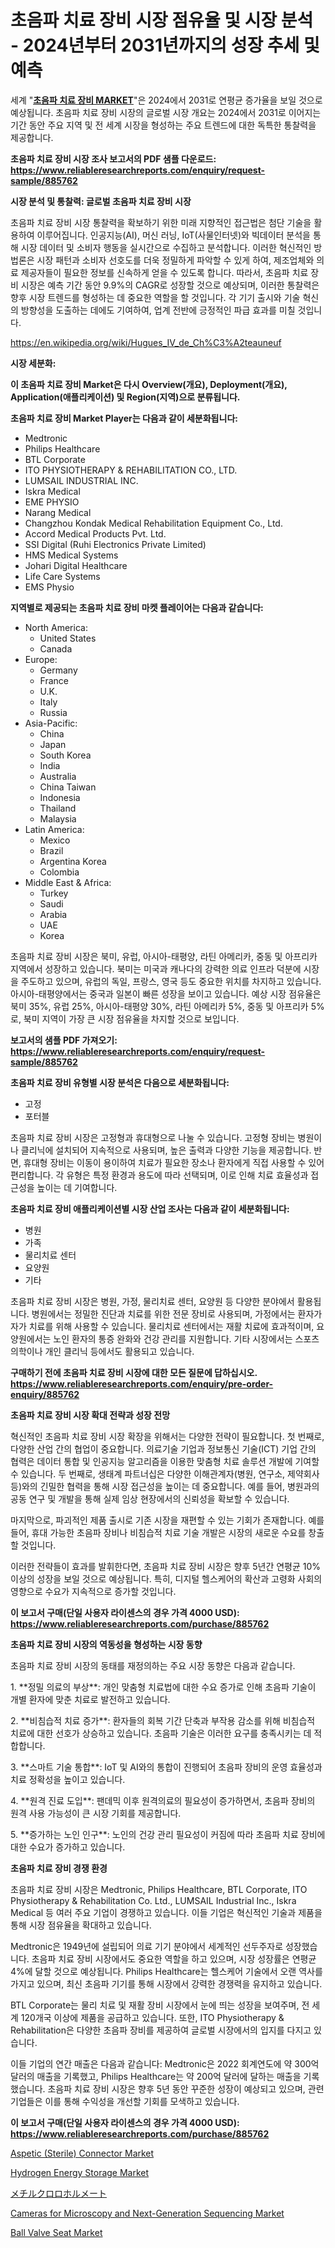 <p><h1>초음파 치료 장비 시장 점유율 및 시장 분석 - 2024년부터 2031년까지의 성장 추세 및 예측</h1></p><p>세계 "<strong><a href="https://www.reliableresearchreports.com/ultrasound-therapy-equipment-r885762">초음파 치료 장비 MARKET</a></strong>"은 2024에서 2031로 연평균 증가율을 보일 것으로 예상됩니다. 초음파 치료 장비 시장의 글로벌 시장 개요는 2024에서 2031로 이어지는 기간 동안 주요 지역 및 전 세계 시장을 형성하는 주요 트렌드에 대한 독특한 통찰력을 제공합니다.</p>
<p><strong>초음파 치료 장비 시장 조사 보고서의 PDF 샘플 다운로드: <a href="https://www.reliableresearchreports.com/enquiry/request-sample/885762">https://www.reliableresearchreports.com/enquiry/request-sample/885762</a></strong></p>
<p><strong>시장 분석 및 통찰력: 글로벌 초음파 치료 장비 시장</strong></p>
<p><p>초음파 치료 장비 시장 통찰력을 확보하기 위한 미래 지향적인 접근법은 첨단 기술을 활용하여 이루어집니다. 인공지능(AI), 머신 러닝, IoT(사물인터넷)와 빅데이터 분석을 통해 시장 데이터 및 소비자 행동을 실시간으로 수집하고 분석합니다. 이러한 혁신적인 방법론은 시장 패턴과 소비자 선호도를 더욱 정밀하게 파악할 수 있게 하여, 제조업체와 의료 제공자들이 필요한 정보를 신속하게 얻을 수 있도록 합니다. 따라서, 초음파 치료 장비 시장은 예측 기간 동안 9.9%의 CAGR로 성장할 것으로 예상되며, 이러한 통찰력은 향후 시장 트렌드를 형성하는 데 중요한 역할을 할 것입니다. 각 기기 출시와 기술 혁신의 방향성을 도출하는 데에도 기여하여, 업계 전반에 긍정적인 파급 효과를 미칠 것입니다.</p></p>
<p><a href="%7CAUTHORITHY_DOMAIN_URL%7C">https://en.wikipedia.org/wiki/Hugues_IV_de_Ch%C3%A2teauneuf</a></p>
<p><strong>시장 세분화:</strong></p>
<p><strong>이 초음파 치료 장비 Market은 다시 Overview(개요), Deployment(개요), Application(애플리케이션) 및 Region(지역)으로 분류됩니다.</strong></p>
<p><strong>초음파 치료 장비 Market Player는 다음과 같이 세분화됩니다:</strong></p>
<p><ul><li>Medtronic</li><li>Philips Healthcare</li><li>BTL Corporate</li><li>ITO PHYSIOTHERAPY & REHABILITATION CO., LTD.</li><li>LUMSAIL INDUSTRIAL INC.</li><li>Iskra Medical</li><li>EME PHYSIO</li><li>Narang Medical</li><li>Changzhou Kondak Medical Rehabilitation Equipment Co., Ltd.</li><li>Accord Medical Products Pvt. Ltd.</li><li>SSI Digital (Ruhi Electronics Private Limited)</li><li>HMS Medical Systems</li><li>Johari Digital Healthcare</li><li>Life Care Systems</li><li>EMS Physio</li></ul></p>
<p><strong>지역별로 제공되는 초음파 치료 장비 마켓 플레이어는 다음과 같습니다:</strong></p>
<p><ul>
    <li>
        North America:
        <ul>
            <li>United States</li>
            <li>Canada</li>
        </ul>
    </li>
    <li>
        Europe:
        <ul>
            <li>Germany</li>
            <li>France</li>
            <li>U.K.</li>
            <li>Italy</li>
            <li>Russia</li>
        </ul>
    </li>
    <li>
        Asia-Pacific:
        <ul>
            <li>China</li>
            <li>Japan</li>
            <li>South Korea</li>
            <li>India</li>
            <li>Australia</li>
            <li>China Taiwan</li>
            <li>Indonesia</li>
            <li>Thailand</li>
            <li>Malaysia</li>
        </ul>
    </li>
    <li>
        Latin America:
        <ul>
            <li>Mexico</li>
            <li>Brazil</li>
            <li>Argentina Korea</li>
            <li>Colombia</li>
        </ul>
    </li>
    <li>
        Middle East & Africa:
        <ul>
            <li>Turkey</li>
            <li>Saudi</li>
            <li>Arabia</li>
            <li>UAE</li>
            <li>Korea</li>
        </ul>
    </li>
    </ul></p>
<p><p>초음파 치료 장비 시장은 북미, 유럽, 아시아-태평양, 라틴 아메리카, 중동 및 아프리카 지역에서 성장하고 있습니다. 북미는 미국과 캐나다의 강력한 의료 인프라 덕분에 시장을 주도하고 있으며, 유럽의 독일, 프랑스, 영국 등도 중요한 위치를 차지하고 있습니다. 아시아-태평양에서는 중국과 일본이 빠른 성장을 보이고 있습니다. 예상 시장 점유율은 북미 35%, 유럽 25%, 아시아-태평양 30%, 라틴 아메리카 5%, 중동 및 아프리카 5%로, 북미 지역이 가장 큰 시장 점유율을 차지할 것으로 보입니다.</p></p>
<p><strong>보고서의 샘플 PDF 가져오기: <a href="https://www.reliableresearchreports.com/enquiry/request-sample/885762">https://www.reliableresearchreports.com/enquiry/request-sample/885762</a></strong></p>
<p><strong>초음파 치료 장비 유형별 시장 분석은 다음으로 세분화됩니다:</strong></p>
<p><ul><li>고정</li><li>포터블</li></ul></p>
<p><p>초음파 치료 장비 시장은 고정형과 휴대형으로 나눌 수 있습니다. 고정형 장비는 병원이나 클리닉에 설치되어 지속적으로 사용되며, 높은 출력과 다양한 기능을 제공합니다. 반면, 휴대형 장비는 이동이 용이하여 치료가 필요한 장소나 환자에게 직접 사용할 수 있어 편리합니다. 각 유형은 특정 환경과 용도에 따라 선택되며, 이로 인해 치료 효율성과 접근성을 높이는 데 기여합니다.</p></p>
<p><strong>초음파 치료 장비 애플리케이션별 시장 산업 조사는 다음과 같이 세분화됩니다:</strong></p>
<p><ul><li>병원</li><li>가족</li><li>물리치료 센터</li><li>요양원</li><li>기타</li></ul></p>
<p><p>초음파 치료 장비 시장은 병원, 가정, 물리치료 센터, 요양원 등 다양한 분야에서 활용됩니다. 병원에서는 정밀한 진단과 치료를 위한 전문 장비로 사용되며, 가정에서는 환자가 자가 치료를 위해 사용할 수 있습니다. 물리치료 센터에서는 재활 치료에 효과적이며, 요양원에서는 노인 환자의 통증 완화와 건강 관리를 지원합니다. 기타 시장에서는 스포츠 의학이나 개인 클리닉 등에서도 활용되고 있습니다.</p></p>
<p><strong>구매하기 전에 초음파 치료 장비 시장에 대한 모든 질문에 답하십시오. <a href="https://www.reliableresearchreports.com/enquiry/pre-order-enquiry/885762">https://www.reliableresearchreports.com/enquiry/pre-order-enquiry/885762</a></strong></p>
<p><strong>초음파 치료 장비 시장 확대 전략과 성장 전망</strong></p>
<p><p>혁신적인 초음파 치료 장비 시장 확장을 위해서는 다양한 전략이 필요합니다. 첫 번째로, 다양한 산업 간의 협업이 중요합니다. 의료기술 기업과 정보통신 기술(ICT) 기업 간의 협력은 데이터 통합 및 인공지능 알고리즘을 이용한 맞춤형 치료 솔루션 개발에 기여할 수 있습니다. 두 번째로, 생태계 파트너십은 다양한 이해관계자(병원, 연구소, 제약회사 등)와의 긴밀한 협력을 통해 시장 접근성을 높이는 데 중요합니다. 예를 들어, 병원과의 공동 연구 및 개발을 통해 실제 임상 현장에서의 신뢰성을 확보할 수 있습니다. </p><p>마지막으로, 파괴적인 제품 출시로 기존 시장을 재편할 수 있는 기회가 존재합니다. 예를 들어, 휴대 가능한 초음파 장비나 비침습적 치료 기술 개발은 시장의 새로운 수요를 창출할 것입니다. </p><p>이러한 전략들이 효과를 발휘한다면, 초음파 치료 장비 시장은 향후 5년간 연평균 10% 이상의 성장을 보일 것으로 예상됩니다. 특히, 디지털 헬스케어의 확산과 고령화 사회의 영향으로 수요가 지속적으로 증가할 것입니다.</p></p>
<p><strong>이 보고서 구매(단일 사용자 라이센스의 경우 가격 4000 USD): <a href="https://www.reliableresearchreports.com/purchase/885762">https://www.reliableresearchreports.com/purchase/885762</a></strong></p>
<p><strong>초음파 치료 장비 시장의 역동성을 형성하는 시장 동향</strong></p>
<p><p>초음파 치료 장비 시장의 동태를 재정의하는 주요 시장 동향은 다음과 같습니다.</p><p>1. **정밀 의료의 부상**: 개인 맞춤형 치료법에 대한 수요 증가로 인해 초음파 기술이 개별 환자에 맞춘 치료로 발전하고 있습니다.</p><p>2. **비침습적 치료 증가**: 환자들의 회복 기간 단축과 부작용 감소를 위해 비침습적 치료에 대한 선호가 상승하고 있습니다. 초음파 기술은 이러한 요구를 충족시키는 데 적합합니다.</p><p>3. **스마트 기술 통합**: IoT 및 AI와의 통합이 진행되어 초음파 장비의 운영 효율성과 치료 정확성을 높이고 있습니다.</p><p>4. **원격 진료 도입**: 팬데믹 이후 원격의료의 필요성이 증가하면서, 초음파 장비의 원격 사용 가능성이 큰 시장 기회를 제공합니다.</p><p>5. **증가하는 노인 인구**: 노인의 건강 관리 필요성이 커짐에 따라 초음파 치료 장비에 대한 수요가 증가하고 있습니다.</p></p>
<p><strong>초음파 치료 장비 경쟁 환경</strong></p>
<p><p>초음파 치료 장비 시장은 Medtronic, Philips Healthcare, BTL Corporate, ITO Physiotherapy & Rehabilitation Co. Ltd., LUMSAIL Industrial Inc., Iskra Medical 등 여러 주요 기업이 경쟁하고 있습니다. 이들 기업은 혁신적인 기술과 제품을 통해 시장 점유율을 확대하고 있습니다.</p><p>Medtronic은 1949년에 설립되어 의료 기기 분야에서 세계적인 선두주자로 성장했습니다. 초음파 치료 장비 시장에서도 중요한 역할을 하고 있으며, 시장 성장률은 연평균 4%에 달할 것으로 예상됩니다. Philips Healthcare는 헬스케어 기술에서 오랜 역사를 가지고 있으며, 최신 초음파 기기를 통해 시장에서 강력한 경쟁력을 유지하고 있습니다.</p><p>BTL Corporate는 물리 치료 및 재활 장비 시장에서 눈에 띄는 성장을 보여주며, 전 세계 120개국 이상에 제품을 공급하고 있습니다. 또한, ITO Physiotherapy & Rehabilitation은 다양한 초음파 장비를 제공하여 글로벌 시장에서의 입지를 다지고 있습니다.</p><p>이들 기업의 연간 매출은 다음과 같습니다: Medtronic은 2022 회계연도에 약 300억 달러의 매출을 기록했고, Philips Healthcare는 약 200억 달러에 달하는 매출을 기록했습니다. 초음파 치료 장비 시장은 향후 5년 동안 꾸준한 성장이 예상되고 있으며, 관련 기업들은 이를 통해 수익성을 개선할 기회를 모색하고 있습니다.</p></p>
<p><strong>이 보고서 구매(단일 사용자 라이센스의 경우 가격 4000 USD): <a href="https://www.reliableresearchreports.com/purchase/885762">https://www.reliableresearchreports.com/purchase/885762</a></strong></p>
<p><p><a href="https://github.com/nathandecarvalho/Market-Research-Report-List-5/blob/main/aspetic-sterile-connector-market.md">Aspetic (Sterile) Connector Market</a></p><p><a href="https://medium.com/@fmetapro/insights-into-the-hydrogen-energy-storage-market-size-which-is-expanding-with-a-14-5-dcd1e63241ba">Hydrogen Energy Storage Market</a></p><p><a href="https://medium.com/@ridleydamion/%E3%83%A1%E3%83%81%E3%83%AB%E3%82%AF%E3%83%AD%E3%83%AD%E3%83%95%E3%82%A9%E3%83%AB%E3%83%A1%E3%83%BC%E3%83%88%E5%B8%82%E5%A0%B4-%E6%A5%AD%E7%95%8C%E3%81%AE%E7%8A%B6%E6%B3%81-%E6%88%90%E9%95%B7%E3%81%AE%E8%BB%8C%E8%B7%A1-%E3%81%9D%E3%81%97%E3%81%A6%E4%B8%96%E7%95%8C%E5%B8%82%E5%A0%B4-11689a8f4fa7">メチルクロロホルメート</a></p><p><a href="https://issuu.com/reportprime-2/docs/cameras-for-microscopy-and-next-gen_61daf697663ffa">Cameras for Microscopy and Next-Generation Sequencing Market</a></p><p><a href="https://medium.com/@fmetapro/future-trends-in-global-ball-valve-seat-market-market-insights-and-analysis-from-2024-to-2031-in-6461889f0a1c">Ball Valve Seat Market</a></p></p>